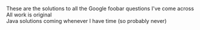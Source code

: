 These are the solutions to all the Google foobar questions I've come across
<br>
All work is original
<br>
Java solutions coming whenever I have time (so probably never)
